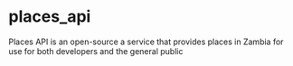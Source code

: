 # places_api
Places API is an open-source a service that provides places in Zambia for use for both developers and the general public
